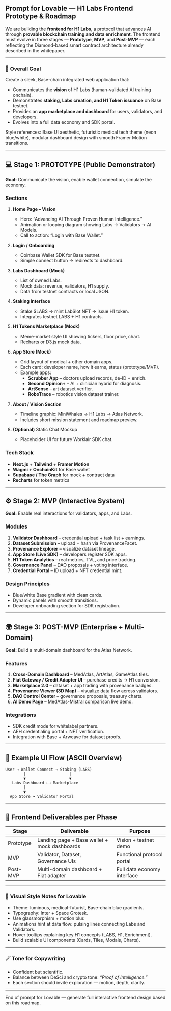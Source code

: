 ## Prompt for Lovable — H1 Labs Frontend Prototype & Roadmap

We are building the **frontend for H1 Labs**, a protocol that advances AI through **provable blockchain training and data enrichment**. The frontend must evolve in three stages — **Prototype**, **MVP**, and **Post-MVP** — each reflecting the Diamond-based smart contract architecture already described in the whitepaper.

---

### 🎯 **Overall Goal**
Create a sleek, Base-chain integrated web application that:
- Communicates the **vision** of H1 Labs (human-validated AI training onchain).
- Demonstrates **staking, Labs creation, and H1 Token issuance** on Base testnet.
- Provides an **app marketplace and dashboard** for users, validators, and developers.
- Evolves into a full data economy and SDK portal.

Style references: Base UI aesthetic, futuristic medical tech theme (neon blue/white), modular dashboard design with smooth Framer Motion transitions.

---

## 💻 **Stage 1: PROTOTYPE (Public Demonstrator)**
**Goal:** Communicate the vision, enable wallet connection, simulate the economy.

### Sections
1. **Home Page – Vision**
   - Hero: “Advancing AI Through Proven Human Intelligence.”
   - Animation or looping diagram showing Labs → Validators → AI Models.
   - Call to action: “Login with Base Wallet.”

2. **Login / Onboarding**
   - Coinbase Wallet SDK for Base testnet.
   - Simple connect button → redirects to dashboard.

3. **Labs Dashboard (Mock)**
   - List of owned Labs.
   - Mock data: revenue, validators, H1 supply.
   - Data from testnet contracts or local JSON.

4. **Staking Interface**
   - Stake $LABS → mint LabSlot NFT → issue H1 token.
   - Integrates testnet LABS + H1 contracts.

5. **H1 Tokens Marketplace (Mock)**
   - Meme-market style UI showing tickers, floor price, chart.
   - Recharts or D3.js mock data.

6. **App Store (Mock)**
   - Grid layout of medical + other domain apps.
   - Each card: developer name, how it earns, status (prototype/MVP).
   - Example apps:
     - **Scrubber App** – doctors upload records, de-ID + enrich.
     - **Second Opinion+** – AI + clinician hybrid for diagnosis.
     - **ArtSense** – art dataset verifier.
     - **RoboTrace** – robotics vision dataset trainer.

7. **About / Vision Section**
   - Timeline graphic: MiniWhales → H1 Labs → Atlas Network.
   - Includes short mission statement and roadmap preview.

8. **(Optional)** Static Chat Mockup
   - Placeholder UI for future Worklair SDK chat.

### Tech Stack
- **Next.js** + **Tailwind** + **Framer Motion**
- **Wagmi + OnchainKit** for Base wallet
- **Supabase / The Graph** for mock + contract data
- **Recharts** for token metrics

---

## ⚙️ **Stage 2: MVP (Interactive System)**
**Goal:** Enable real interactions for validators, apps, and Labs.

### Modules
1. **Validator Dashboard** – credential upload + task list + earnings.
2. **Dataset Submission** – upload + hash via ProvenanceFacet.
3. **Provenance Explorer** – visualize dataset lineage.
4. **App Store (Live SDK)** – developers register SDK apps.
5. **H1 Token Analytics** – real metrics, TVL, and price tracking.
6. **Governance Panel** – DAO proposals + voting interface.
7. **Credential Portal** – ID upload + NFT credential mint.

### Design Principles
- Blue/white Base gradient with clean cards.
- Dynamic panels with smooth transitions.
- Developer onboarding section for SDK registration.

---

## 🌍 **Stage 3: POST-MVP (Enterprise + Multi-Domain)**
**Goal:** Build a multi-domain dashboard for the Atlas Network.

### Features
1. **Cross-Domain Dashboard** – MedAtlas, ArtAtlas, GameAtlas tiles.
2. **Fiat Gateway / Credit Adapter UI** – purchase credits → H1 conversion.
3. **Marketplace 2.0** – dataset + app trading with provenance badges.
4. **Provenance Viewer (3D Map)** – visualize data flow across validators.
5. **DAO Control Center** – governance proposals, treasury charts.
6. **AI Demo Page** – MedAtlas-Mistral comparison live demo.

### Integrations
- SDK credit mode for whitelabel partners.
- AEH credentialing portal + NFT verification.
- Integration with Base + Arweave for dataset proofs.

---

## 🧩 **Example UI Flow (ASCII Overview)**
```
User → Wallet Connect → Staking (LABS)
        │                   │
        ▼                   ▼
   Labs Dashboard ←→ Marketplace
        │
        ▼
  App Store → Validator Portal
```

---

## 🧠 **Frontend Deliverables per Phase**
| Stage | Deliverable | Purpose |
|--------|--------------|----------|
| Prototype | Landing page + Base wallet + mock dashboards | Vision + testnet demo |
| MVP | Validator, Dataset, Governance UIs | Functional protocol portal |
| Post-MVP | Multi-domain dashboard + Fiat adapter | Full data economy interface |

---

### 🎨 **Visual Style Notes for Lovable**
- Theme: luminous, medical-futurist, Base-chain blue gradients.
- Typography: Inter + Space Grotesk.
- Use glassmorphism + motion blur.
- Animations hint at data flow: pulsing lines connecting Labs and Validators.
- Hover tooltips explaining key H1 concepts (LABS, H1, Enrichment).
- Build scalable UI components (Cards, Tiles, Modals, Charts).

---

### 🪄 **Tone for Copywriting**
- Confident but scientific.
- Balance between DeSci and crypto tone: *“Proof of Intelligence.”*
- Each section should invite exploration — motion, depth, clarity.

---

End of prompt for Lovable — generate full interactive frontend design based on this roadmap.

